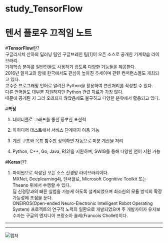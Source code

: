 # study_TensorFlow
# 텐서 플로우 끄적임 노트

#**TensorFlow**란?<br>
구글리서치 산하의 딥러닝 팀인 구글브레인 팀[1]이 오픈 소스로 공개한 기계학습 라이브러리.<br> 기계학습 분야를 일반인들도 사용하기 쉽도록 다양한 기능들을 제공한다.<br> 2016년 알파고와 함께 한국에서도 관심이 높아진 추세이며 관련 컨퍼런스들도 개최되고 있다.<br>
고수준 프로그래밍 언어로 알려진 Python을 활용하여 연산처리를 작성할 수 있다.<br> 다른 언어들도 대부분 지원하지만 Python 관련 자료가 가장 많다.<br> 때문에 공개된 지 그리 오래되지 않았음에도 불구하고 다양한 분야에서 활용되고 있다.<br>

#**특징**
1. 데이터플로 그래프를 통한 풍부한 표현력 <br>
 
2. 아이디어 테스트에서 서비스 단계까지 이용 가능<br>
 
3. 계산 구조와 목표 함수만 정의하면 자동으로 미분 계산을 처리<br>
 
4. Python, C++, Go, Java, R[2]을 지원하며, SWIG를 통해 다양한 언어 지원 가능<br>

#**Keras**란? <br>
1. 파이썬으로 작성된 오픈 소스 신경망 라이브러리이다.<br> MXNet, Deeplearning4j, 텐서플로, Microsoft Cognitive Toolkit 또는 Theano 위에서 수행할 수 있다.<br> 딥 신경망과의 빠른 실험을 가능케 하도록 설계되었으며 최소한의 모듈 방식의 확장 가능성에 초점을 둔다.<br>  ONEIROS(Open-ended Neuro-Electronic Intelligent Robot Operating System) 프로젝트의 연구적 노력의 일환으로 개발되었으며 주 개발자이자 유지보수자는 구글의 엔지니어 프랑소아 숄레(Francois Chollet)이다.




***




***










![캡처](https://github.com/IAMYUTAEYANG/study_TensorFlow/assets/165633233/eef2cff8-614a-460a-a2db-6deea1da141b)

